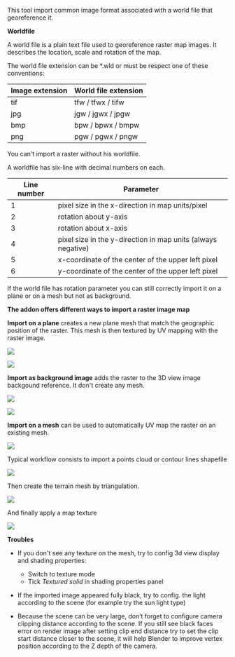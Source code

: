 This tool import common image format associated with a world file that georeference it.

**Worldfile**

A world file is a plain text file used to georeference raster map images. It describes the location, scale and rotation of the map.

The world file extension can be *.wld or must be respect one of these conventions: 

Image extension     |   World file extension
--------------------|-----------------------------------
tif                 |   tfw / tfwx / tifw
jpg                 |   jgw / jgwx / jpgw
bmp                 |   bpw / bpwx / bmpw
png                 |   pgw / pgwx / pngw

You can't import a raster without his worldfile.

A worldfile has six-line with decimal numbers on each.

Line number  |   Parameter
-------------|-----------------------------------
1            |   pixel size in the x-direction in map units/pixel
2            |   rotation about y-axis
3            |   rotation about x-axis
4            |   pixel size in the y-direction in map units (always negative)
5            |   x-coordinate of the center of the upper left pixel
6            |   y-coordinate of the center of the upper left pixel

If the world file has rotation parameter you can still correctly import it on a plane or on a mesh but not as background.

**The addon offers different ways to import a raster image map**

**Import on a plane** creates a new plane mesh that match the geographic position of the raster. This mesh is then textured by UV mapping with the raster image.

![](https://raw.githubusercontent.com/wiki/domlysz/blenderGIS/images/georaster_Mode_On_plane.jpeg)

![](https://raw.githubusercontent.com/wiki/domlysz/blenderGIS/images/georaster_On_plane_result.jpeg)

**Import as background image** adds the raster to the 3D view image backgound reference. It don't create any mesh.

![](https://raw.githubusercontent.com/wiki/domlysz/blenderGIS/images/georaster_Mode_As_Background.jpeg)

![](https://raw.githubusercontent.com/wiki/domlysz/blenderGIS/images/georaster_As_background_result.jpeg)

**Import on a mesh** can be used to automatically UV map the raster on an existing mesh.

![](https://raw.githubusercontent.com/wiki/domlysz/blenderGIS/images/georaster_Mode_On_Mesh.jpeg)

Typical workflow consists to import a points cloud or contour lines shapefile

![](https://raw.githubusercontent.com/wiki/domlysz/blenderGIS/images/shp_import_DEM_points_cloud.jpg)

Then create the terrain mesh by triangulation.

![](https://raw.githubusercontent.com/wiki/domlysz/blenderGIS/images/delaunay_DEM_points_cloud.jpg)

And finally apply a map texture

![](https://raw.githubusercontent.com/wiki/domlysz/blenderGIS/images/georaster_On_Mesh_result.jpeg)


**Troubles**

* If you don't see any texture on the mesh, try to config 3d view display and shading properties:
    * Switch to texture mode
    * Tick *Textured solid* in shading properties panel

* If the imported image appeared fully black, try to config. the light according to the scene (for example try the sun light type)

* Because the scene can be very large, don’t forget to configure camera clipping distance according to the scene. If you still see black faces error on render image after setting clip end distance try to set the clip start distance closer to the scene, it will help Blender to improve vertex position according to the Z depth of the camera.

